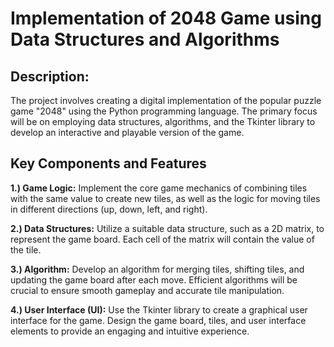 # Implementation of 2048 Game using Data Structures and Algorithms

## Description:
The project involves creating a digital implementation of the popular puzzle game "2048" using the Python programming language. The primary focus will be on employing data structures, algorithms, and the Tkinter library to develop an interactive and playable version of the game.

## Key Components and Features

**1.) Game Logic:** Implement the core game mechanics of combining tiles with the same value to create new tiles, as well as the logic for moving tiles in different directions (up, down, left, and right).

**2.) Data Structures:** Utilize a suitable data structure, such as a 2D matrix, to represent the game board. Each cell of the matrix will contain the value of the tile.

**3.) Algorithm:** Develop an algorithm for merging tiles, shifting tiles, and updating the game board after each move. Efficient algorithms will be crucial to ensure smooth gameplay and accurate tile manipulation.

**4.) User Interface (UI):** Use the Tkinter library to create a graphical user interface for the game. Design the game board, tiles, and user interface elements to provide an engaging and intuitive experience.
